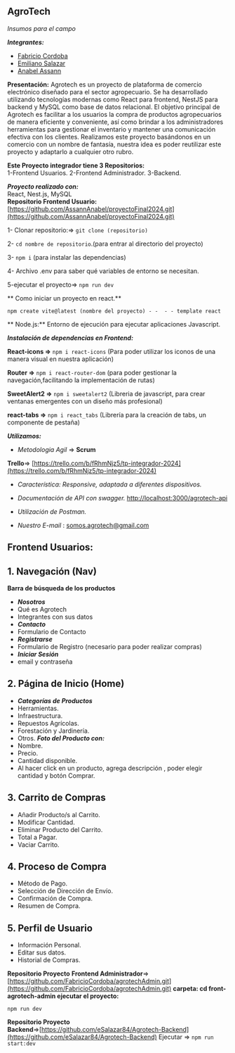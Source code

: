 ## AgroTech

_Insumos para el campo_

   _**Integrantes:**_ 
- [Fabricio Cordoba](https://github.com/FabricioCordoba)
 - [Emiliano Salazar](https://github.com/eSalazar84) 
-  [Anabel Assann](https://github.com/AssannAnabel)

**Presentación:**  Agrotech es un proyecto de plataforma de comercio electrónico diseñado para el sector agropecuario. Se ha desarrollado utilizando tecnologías modernas como React para frontend, NestJS para backend y MySQL como base de datos relacional. El objetivo principal de Agrotech es facilitar a los usuarios la compra de productos agropecuarios de manera eficiente y conveniente, así como brindar a los administradores herramientas para gestionar el inventario y mantener una comunicación efectiva con los clientes. Realizamos este proyecto basándonos en un comercio con un nombre de fantasía, nuestra idea es poder reutilizar este proyecto y adaptarlo a cualquier otro rubro.

**Este Proyecto integrador tiene 3 Repositorios:**  
	 1-Frontend Usuarios.
	 2-Frontend Administrador.
	 3-Backend.

_**Proyecto realizado con:**_  
React, Nest.js, MySQL  
**Repositorio Frontend Usuario:**  [https://github.com/AssannAnabel/proyectoFinal2024.git](https://github.com/AssannAnabel/proyectoFinal2024.git)

1- Clonar repositorio:=> `git clone (repositorio)`

2- `cd nombre de repositorio`.(para entrar al directorio del proyecto)

3- `npm i` (para instalar las dependencias)

4- Archivo .env para saber qué variables de entorno se necesitan.

5-ejecutar el proyecto=> `npm run dev` 

** Como iniciar un proyecto en react.**

```
npm create vite@latest (nombre del proyecto) - -  - - template react

```

** Node.js:** Entorno de ejecución para ejecutar aplicaciones Javascript.

_**Instalación de dependencias en Frontend:**_

**React-icons =>**  `npm i react-icons`  (Para poder utilizar los iconos de una manera visual en nuestra aplicación)

**Router =>**  `npm i react-router-dom`  (para poder gestionar la navegación,facilitando la implementación de rutas)

**SweetAlert2 =>**  `npm i sweetalert2`  (Libreria de javascript, para crear ventanas emergentes con un diseño más profesional)

**react-tabs =>**  `npm i react_tabs`  (Librería para la creación de tabs, un componente de pestaña)

***Utilizamos:***

-   _Metodologia Agil_  =>  **Scrum**

**Trello**=> [https://trello.com/b/fRhmNjz5/tp-integrador-2024](https://trello.com/b/fRhmNjz5/tp-integrador-2024)

-   _Característica: Responsive, adaptada a diferentes dispositivos._
    
-   _Documentación de API con swagger._  [http://localhost:3000/agrotech-api](http://localhost:3000/agrotech-api)
    
-   _Utilización de Postman._
    
-   _Nuestro E-mail_  :  [somos.agrotech@gmail.com](mailto:somos.agrotech@gmail.com)
    

## Frontend Usuarios:

[](https://github.com/AssannAnabel/proyectoFinal2024/tree/dev/frontend#frontend-usuarios)

## 1. Navegación (Nav)

[](https://github.com/AssannAnabel/proyectoFinal2024/tree/dev/frontend#1-navegaci%C3%B3n-nav)

**Barra de búsqueda de los productos**

-   _**Nosotros**_
-   Qué es Agrotech
-   Integrantes con sus datos
-   _**Contacto**_
-   Formulario de Contacto
-   _**Registrarse**_
-   Formulario de Registro (necesario para poder realizar compras)
-   _**Iniciar Sesión**_
-   email y contraseña

## 2. Página de Inicio (Home)

[](https://github.com/AssannAnabel/proyectoFinal2024/tree/dev/frontend#2-p%C3%A1gina-de-inicio-home)

-   _**Categorías de Productos**_
-   Herramientas.
-   Infraestructura.
-   Repuestos Agrícolas.
-   Forestación y Jardinería.
-   Otros.  _**Foto del Producto con:**_
-   Nombre.
-   Precio.
-   Cantidad disponible.
-   Al hacer click en un producto, agrega descripción , poder elegir cantidad y botón Comprar.

## 3. Carrito de Compras

[](https://github.com/AssannAnabel/proyectoFinal2024/tree/dev/frontend#3-carrito-de-compras)

-   Añadir Producto/s al Carrito.
-   Modificar Cantidad.
-   Eliminar Producto del Carrito.
-   Total a Pagar.
-   Vaciar Carrito.

## 4. Proceso de Compra

[](https://github.com/AssannAnabel/proyectoFinal2024/tree/dev/frontend#4-proceso-de-compra)

-   Método de Pago.
-   Selección de Dirección de Envío.
-   Confirmación de Compra.
-   Resumen de Compra.

## 5. Perfil de Usuario

[](https://github.com/AssannAnabel/proyectoFinal2024/tree/dev/frontend#5-perfil-de-usuario)

-   Información Personal.
-   Editar sus datos.
-   Historial de Compras.

**Repositorio Proyecto**
**Frontend Administrador**=>[https://github.com/FabricioCordoba/agrotechAdmin.git](https://github.com/FabricioCordoba/agrotechAdmin.git)  **carpeta: cd front-agrotech-admin
 ejecutar el proyecto:**

    npm run dev

**Repositorio Proyecto**  
**Backend**=>[https://github.com/eSalazar84/Agrotech-Backend](https://github.com/eSalazar84/Agrotech-Backend)  Ejecutar => `npm run start:dev`
